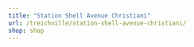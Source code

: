 ```yaml
---
title: "Station Shell Avenue Christiani"
url: /treichville/station-shell-avenue-christiani/
shop: shop
---
```

